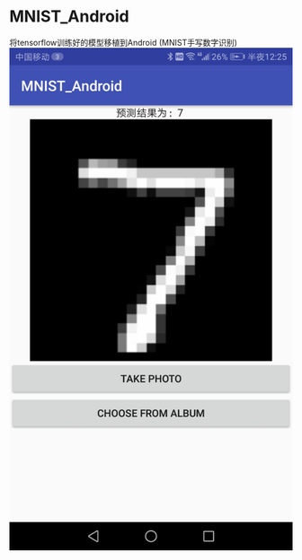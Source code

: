 # MNIST_Android
将tensorflow训练好的模型移植到Android (MNIST手写数字识别)
![](https://github.com/Jarvislele/MNIST_Android/blob/master/recognition.jpg)  
